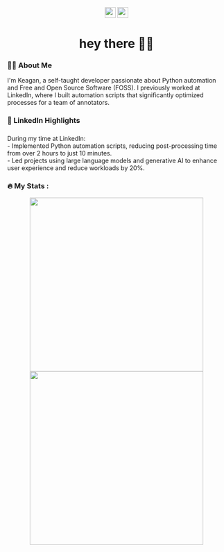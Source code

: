 <div align="center">
<a href="https://www.linkedin.com/in/kvanrooyen/"><img src="https://img.shields.io/badge/linkedin-%230077B5.svg?&style=for-the-badge&logo=linkedin&logoColor=white" height=25></a> <a rel="me" href="https://infosec.exchange/@governorkeagan"><img src="https://img.shields.io/badge/-MASTODON-%232B90D9?style=for-the-badge&logo=mastodon&logoColor=white" height=25></a>
</div>

<h1 align="center">hey there 👋🏻</h1>

###

<h3 align="left">👩‍💻  About Me</h3>

<p align="left">I'm Keagan, a self-taught developer passionate about Python automation and Free and Open Source Software (FOSS). I previously worked at LinkedIn, where I built automation scripts that significantly optimized processes for a team of annotators.</p>

###

<h3 align="left">💼 LinkedIn Highlights</h3>

###

<p align="left">During my time at LinkedIn:<br>- Implemented Python automation scripts, reducing post-processing time from over 2 hours to just 10 minutes.<br>- Led projects using large language models and generative AI to enhance user experience and reduce workloads by 20%.</p>

###

<h3 align="left">🔥   My Stats :</h3>

<p align="center">
  <img src="https://github-readme-stats.vercel.app/api?username=kvanrooyen&show_icons=true&theme=transparent" width="400">
  <img src="https://github-readme-streak-stats.herokuapp.com?user=kvanrooyen&theme=transparent&hide_border=true" width="400">
</p>
